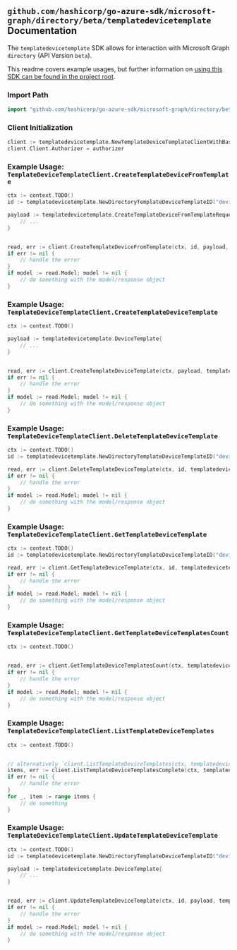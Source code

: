
## `github.com/hashicorp/go-azure-sdk/microsoft-graph/directory/beta/templatedevicetemplate` Documentation

The `templatedevicetemplate` SDK allows for interaction with Microsoft Graph `directory` (API Version `beta`).

This readme covers example usages, but further information on [using this SDK can be found in the project root](https://github.com/hashicorp/go-azure-sdk/tree/main/docs).

### Import Path

```go
import "github.com/hashicorp/go-azure-sdk/microsoft-graph/directory/beta/templatedevicetemplate"
```


### Client Initialization

```go
client := templatedevicetemplate.NewTemplateDeviceTemplateClientWithBaseURI("https://graph.microsoft.com")
client.Client.Authorizer = authorizer
```


### Example Usage: `TemplateDeviceTemplateClient.CreateTemplateDeviceFromTemplate`

```go
ctx := context.TODO()
id := templatedevicetemplate.NewDirectoryTemplateDeviceTemplateID("deviceTemplateId")

payload := templatedevicetemplate.CreateTemplateDeviceFromTemplateRequest{
	// ...
}


read, err := client.CreateTemplateDeviceFromTemplate(ctx, id, payload, templatedevicetemplate.DefaultCreateTemplateDeviceFromTemplateOperationOptions())
if err != nil {
	// handle the error
}
if model := read.Model; model != nil {
	// do something with the model/response object
}
```


### Example Usage: `TemplateDeviceTemplateClient.CreateTemplateDeviceTemplate`

```go
ctx := context.TODO()

payload := templatedevicetemplate.DeviceTemplate{
	// ...
}


read, err := client.CreateTemplateDeviceTemplate(ctx, payload, templatedevicetemplate.DefaultCreateTemplateDeviceTemplateOperationOptions())
if err != nil {
	// handle the error
}
if model := read.Model; model != nil {
	// do something with the model/response object
}
```


### Example Usage: `TemplateDeviceTemplateClient.DeleteTemplateDeviceTemplate`

```go
ctx := context.TODO()
id := templatedevicetemplate.NewDirectoryTemplateDeviceTemplateID("deviceTemplateId")

read, err := client.DeleteTemplateDeviceTemplate(ctx, id, templatedevicetemplate.DefaultDeleteTemplateDeviceTemplateOperationOptions())
if err != nil {
	// handle the error
}
if model := read.Model; model != nil {
	// do something with the model/response object
}
```


### Example Usage: `TemplateDeviceTemplateClient.GetTemplateDeviceTemplate`

```go
ctx := context.TODO()
id := templatedevicetemplate.NewDirectoryTemplateDeviceTemplateID("deviceTemplateId")

read, err := client.GetTemplateDeviceTemplate(ctx, id, templatedevicetemplate.DefaultGetTemplateDeviceTemplateOperationOptions())
if err != nil {
	// handle the error
}
if model := read.Model; model != nil {
	// do something with the model/response object
}
```


### Example Usage: `TemplateDeviceTemplateClient.GetTemplateDeviceTemplatesCount`

```go
ctx := context.TODO()


read, err := client.GetTemplateDeviceTemplatesCount(ctx, templatedevicetemplate.DefaultGetTemplateDeviceTemplatesCountOperationOptions())
if err != nil {
	// handle the error
}
if model := read.Model; model != nil {
	// do something with the model/response object
}
```


### Example Usage: `TemplateDeviceTemplateClient.ListTemplateDeviceTemplates`

```go
ctx := context.TODO()


// alternatively `client.ListTemplateDeviceTemplates(ctx, templatedevicetemplate.DefaultListTemplateDeviceTemplatesOperationOptions())` can be used to do batched pagination
items, err := client.ListTemplateDeviceTemplatesComplete(ctx, templatedevicetemplate.DefaultListTemplateDeviceTemplatesOperationOptions())
if err != nil {
	// handle the error
}
for _, item := range items {
	// do something
}
```


### Example Usage: `TemplateDeviceTemplateClient.UpdateTemplateDeviceTemplate`

```go
ctx := context.TODO()
id := templatedevicetemplate.NewDirectoryTemplateDeviceTemplateID("deviceTemplateId")

payload := templatedevicetemplate.DeviceTemplate{
	// ...
}


read, err := client.UpdateTemplateDeviceTemplate(ctx, id, payload, templatedevicetemplate.DefaultUpdateTemplateDeviceTemplateOperationOptions())
if err != nil {
	// handle the error
}
if model := read.Model; model != nil {
	// do something with the model/response object
}
```
